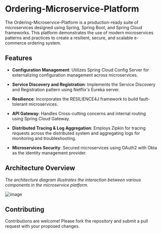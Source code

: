 # Ordering-Microservice-Platform

The Ordering-Microservice-Platform is a production-ready suite of microservices designed using Spring, Spring Boot, and Spring Cloud frameworks. This platform demonstrates the use of modern microservices patterns and practices to create a resilient, secure, and scalable e-commerce ordering system.

## Features

- **Configuration Management**: Utilizes Spring Cloud Config Server for externalizing configuration management across microservices.
  
- **Service Discovery and Registration**: Implements the Service Discovery and Registration pattern using Netflix's Eureka server.
  
- **Resilience**: Incorporates the RESILIENCE4J framework to build fault-tolerant microservices.
  
- **API Gateway**: Handles Cross-cutting concerns and internal routing using Spring Cloud Gateway.
  
- **Distributed Tracing & Log Aggregation**: Employs Zipkin for tracing requests across the distributed system and aggregating logs for monitoring and troubleshooting.
  
- **Microservices Security**: Secured microservices using OAuth2 with Okta as the identity management provider.

## Architecture Overview

*The architecture diagram illustrates the interaction between various components in the microservice platform.*

![image](https://github.com/ChemsCode/Spring-Boot-Microservices/assets/90106593/7b7d52c2-8512-40aa-9fd0-43dfdd94908f)

## Contributing

Contributions are welcome! Please fork the repository and submit a pull request with your proposed changes.

